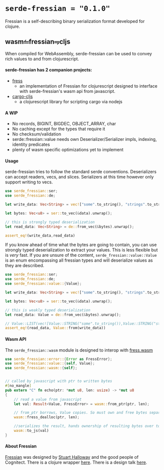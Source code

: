 # `serde-fressian = "0.1.0"`
Fressian is a self-describing binary serialization format developed for clojure.

## wasm⥪fressian⥭cljs

When compiled for WebAssembly, serde-fressian can be used to convey rich values to and from clojurescript.

#### serde-fressian has 2 companion projects:
  + [fress](https://github.com/pkpkpk/fress)
    - an implementation of Fressian for clojurescript designed to interface with serde-fressian's wasm api from javascript.
  + [cargo-cljs](https://github.com/pkpkpk/cargo-cljs)
    - a clojurescript library for scripting cargo via nodejs

#### A WIP
  + No records, BIGINT, BIGDEC, OBJECT_ARRAY, char
  + No caching except for the types that require it
  + No checksum/validation
  + serde::fressian::value needs own Deserializer/Serializer impls, indexing, identity predicates
  + plenty of wasm specific optimizations yet to implement

#### Usage

serde-fressian tries to follow the standard serde conventions. Deserializers can accept readers, vecs, and slices. Serializers at this time however only support writing to vecs.

```rust
use serde_fressian::ser;
use serde_fressian::de;

let write_data: Vec<String> = vec!["some".to_string(), "strings".to_string()];

let bytes: Vec<u8> = ser::to_vec(&data).unwrap();

// this is strongly typed deserialization
let read_data: Vec<String> = de::from_vec(&bytes).unwrap();

assert_eq!(write_data,read_data)
```

If you know ahead of time what the bytes are going to contain, you can use strongly typed deserialization to extract your values. This is less flexible but is *very* fast. If you are unsure of the content, `serde_fressian::value::Value` is an enum encompassing all fressian types and will deserialize values as they are described.

```rust
use serde_fressian::ser;
use serde_fressian::de;
use serde_fressian::value::{Value};

let write_data: Vec<String> = vec!["some".to_string(), "strings".to_string()];

let bytes: Vec<u8> = ser::to_vec(&data).unwrap();

// this is weakly typed deserialization
let read_data: Value = de::from_vec(&bytes).unwrap();

// Value::LIST(vec![Value::STRING("some".to_string()),Value::STRING("strings".to_string())])
assert_eq!(read_data, Value::from(write_data))

```

#### Wasm API

The `serde_fressian::wasm` module is designed to interop with [fress.wasm](https://github.com/pkpkpk/fress/blob/master/src/main/cljs/fress/wasm.cljs)

```rust
use serde_fressian::error::{Error as FressError};
use serde_fressian::value::{self, Value};
use serde_fressian::wasm::{self};


// called by javascript with ptr to written bytes
#[no_mangle]
pub extern "C" fn echo(ptr: *mut u8, len: usize) -> *mut u8
{
    // read a value from javascript
    let val: Result<Value, FressError> = wasm::from_ptr(ptr, len);

    // from_ptr borrows, Value copies. So must own and free bytes separately
    wasm::fress_dealloc(ptr, len);

    //serializes the result, hands ownership of resulting bytes over to js
    wasm::to_js(val)
}
```


#### About Fressian
[Fressian](https://github.com/Datomic/fressian) was designed by [Stuart Halloway](https://twitter.com/stuarthalloway) and the good people of Cognitect. There is a clojure wrapper [here](https://github.com/clojure/data.fressian). There is a design talk [here](https://www.youtube.com/watch?v=JArZqMqsaB0).


